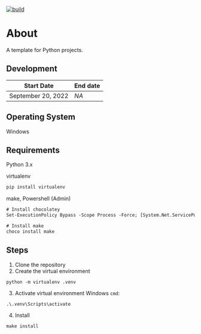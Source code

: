 [![build](https://github.com/maryletteroa/python-devops-win/actions/workflows/makefile.yml/badge.svg?branch=main)](https://github.com/maryletteroa/python-devops-win/actions/workflows/makefile.yml)
# About
A template for Python projects. 

## Development
Start Date  | End date
-|-
September 20, 2022 | *NA*

## Operating System
Windows

## Requirements
Python 3.x 

virtualenv
```sh
pip install virtualenv
```
make, Powershell (Admin)
```ps
# Install chocolatey
Set-ExecutionPolicy Bypass -Scope Process -Force; [System.Net.ServicePointManager]::SecurityProtocol = [System.Net.ServicePointManager]::SecurityProtocol -bor 3072; iex ((New-Object System.Net.WebClient).DownloadString('https://community.chocolatey.org/install.ps1'))

# Install make
choco install make
```

## Steps

1. Clone the repository
2. Create the virtual environment
```
python -m virtualenv .venv
```
3. Activate virtual environment
Windows `cmd`:
```
.\.venv\Scripts\activate
```
4. Install
```
make install
```